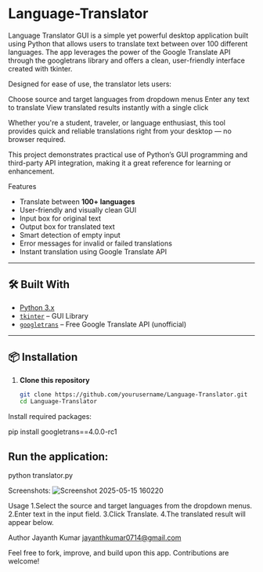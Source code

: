 # Language-Translator
Language Translator GUI is a simple yet powerful desktop application built using Python that allows users to translate text between over 100 different languages. The app leverages the power of the Google Translate API through the googletrans library and offers a clean, user-friendly interface created with tkinter.

Designed for ease of use, the translator lets users:

Choose source and target languages from dropdown menus
Enter any text to translate
View translated results instantly with a single click

Whether you're a student, traveler, or language enthusiast, this tool provides quick and reliable translations right from your desktop — no browser required.

This project demonstrates practical use of Python’s GUI programming and third-party API integration, making it a great reference for learning or enhancement.

 Features

-  Translate between **100+ languages**
-  User-friendly and visually clean GUI
-  Input box for original text
-  Output box for translated text
-  Smart detection of empty input
-  Error messages for invalid or failed translations
-  Instant translation using Google Translate API

---

## 🛠️ Built With

- [Python 3.x](https://www.python.org/)
- [`tkinter`](https://docs.python.org/3/library/tkinter.html) – GUI Library
- [`googletrans`](https://pypi.org/project/googletrans/) – Free Google Translate API (unofficial)

---
## 📦 Installation

1. **Clone this repository**
   ```bash
   git clone https://github.com/yourusername/Language-Translator.git
   cd Language-Translator
   ```
   
Install required packages:

pip install googletrans==4.0.0-rc1

## Run the application:
python translator.py

Screenshots:
![Screenshot 2025-05-15 160220](https://github.com/user-attachments/assets/86d96992-9685-40a0-a784-91986ad03ff4)

Usage
1.Select the source and target languages from the dropdown menus.
2.Enter text in the input field.
3.Click Translate.
4.The translated result will appear below.



Author
Jayanth Kumar
jayanthkumar0714@gmail.com

Feel free to fork, improve, and build upon this app. Contributions are welcome!
